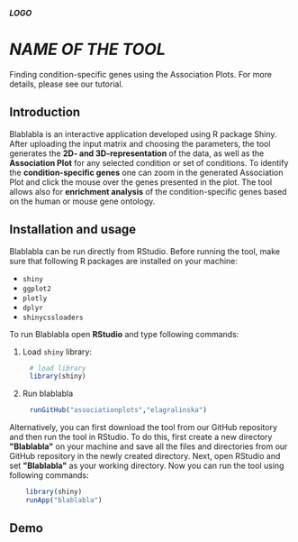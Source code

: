 ***LOGO***

  # ***NAME OF THE TOOL***
  Finding condition-specific genes using the Association Plots.
  For more details, please see our tutorial.
  
  
  
  ## Introduction
  Blablabla is an interactive application developed using R package Shiny. After uploading the input matrix and choosing the parameters, the tool generates the **2D- and 3D-representation** of the data, as well as the **Association Plot** for any selected  condition or set of conditions. To identify the **condition-specific genes** one can zoom in the generated Association Plot and click the mouse over the genes presented in the plot. The tool allows also for **enrichment analysis** of the condition-specific genes based on the human or mouse gene ontology.
  
  
  
  ## Installation and usage
  Blablabla can be run directly from RStudio. Before running the tool, make sure that following R packages are installed on your machine:
  - `shiny`
  - `ggplot2`
  - `plotly`
  - `dplyr`
  - `shinycssloaders`
  
  
  
  To run Blablabla open **RStudio** and type following commands:
   1. Load `shiny` library:
 ```R
      # load library
      library(shiny)
 ```
 
   2. Run blablabla
 ```R
      runGitHub("associationplots","elagralinska")
 ```
  
  Alternatively, you can first download the tool from our GitHub repository and then run the tool in RStudio. To do this, first create a new directory **"Blablabla"** on your machine and save all the files and directories from our GitHub repository in the newly created directory. Next, open RStudio and set **"Blablabla"** as your working directory. Now you can run the tool using following commands:
  
  ```R
      library(shiny)
      runApp("blablabla")
  ```
  
  ## Demo
  
  
